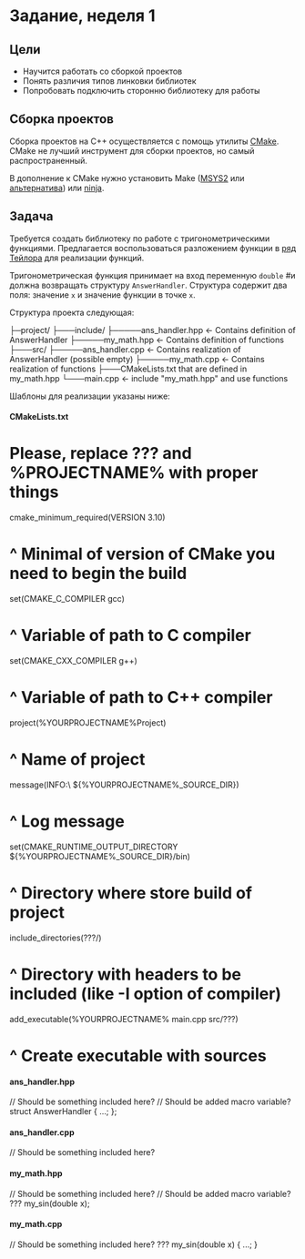 # Задание, неделя 1

## Цели

- Научится работать со сборкой проектов
- Понять различия типов линковки библиотек
- Попробовать подключить сторонню библиотеку для работы

## Сборка проектов

Сборка проектов на С++ осуществляется с помощь утилиты [CMake](https://github.com/Kitware/CMake/releases/tag/v3.26.4).
CMake не лучший инструмент для сборки проектов, но самый распространенный.

В дополнение к CMake нужно установить Make ([MSYS2](https://packages.msys2.org/package/make)
или [альтернатива](https://stackoverflow.com/questions/32127524/how-to-install-and-use-make-in-windows))
или [ninja](https://github.com/ninja-build/ninja/releases/tag/v1.12.1).

## Задача

Требуется создать библиотеку по работе с тригонометрическими функциями. Предлагается воспользоваться
разложением функции в [ряд Тейлора](https://ru.wikipedia.org/wiki/%D0%A2%D1%80%D0%B8%D0%B3%D0%BE%D0%BD%D0%BE%D0%BC%D0%B5%D1%82%D1%80%D0%B8%D1%87%D0%B5%D1%81%D0%BA%D0%B8%D0%B5_%D1%84%D1%83%D0%BD%D0%BA%D1%86%D0%B8%D0%B8)
для реализации функций.

Тригонометрическая функция принимает на вход переменную `double` #и должна возвращать структуру
`AnswerHandler`. Структура содержит два поля: значение `x` и значение функции в точке `x`.

Структура проекта следующая:

 ├─project/
 ├───include/
 ├─────ans_handler.hpp    <- Contains definition of AnswerHandler
 ├─────my_math.hpp        <- Contains definition of functions
 ├───src/
 ├─────ans_handler.cpp    <- Contains realization of AnswerHandler (possible empty)
 ├─────my_math.cpp        <- Contains realization of functions
 ├───CMakeLists.txt          that are defined in my_math.hpp
 └───main.cpp             <- include "my_math.hpp" and use functions

Шаблоны для реализации указаны ниже:


#### CMakeLists.txt

# Please, replace ??? and %PROJECTNAME% with proper things

cmake_minimum_required(VERSION 3.10)
# ^ Minimal of version of CMake you need to begin the build

set(CMAKE_C_COMPILER gcc)
# ^ Variable of path to C compiler
set(CMAKE_CXX_COMPILER g++)
# ^ Variable of path to C++ compiler
project(%YOURPROJECTNAME%Project)
# ^ Name of project

message(INFO:\ ${%YOURPROJECTNAME%_SOURCE_DIR})
# ^ Log message
set(CMAKE_RUNTIME_OUTPUT_DIRECTORY ${%YOURPROJECTNAME%_SOURCE_DIR}/bin)
# ^ Directory where store build of project

include_directories(???/)
# ^ Directory with headers to be included (like -I option of compiler)

add_executable(%YOURPROJECTNAME% main.cpp src/???) 
# ^ Create executable with sources

#### ans_handler.hpp
// Should be something included here?
// Should be added macro variable?
struct AnswerHandler {
  ...;
};

#### ans_handler.cpp
// Should be something included here?

#### my_math.hpp
// Should be something included here?
// Should be added macro variable?
??? my_sin(double x);

#### my_math.cpp
// Should be something included here?
??? my_sin(double x) {
  ...;
}
